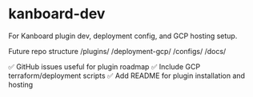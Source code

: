# kanboard-dev
For Kanboard plugin dev, deployment config, and GCP hosting setup.

Future repo structure
/plugins/
/deployment-gcp/
/configs/
/docs/

✅ GitHub issues useful for plugin roadmap
✅ Include GCP terraform/deployment scripts
✅ Add README for plugin installation and hosting
